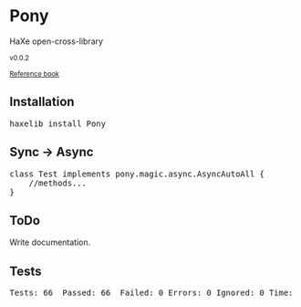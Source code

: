 <h1>Pony</h1>
HaXe open-cross-library
<p><small>v0.0.2</small></p>
<p><small><a href="http://axgord.github.com/Pony/docs">Reference book</a></small></p>

<h2>Installation</h2>
<pre>haxelib install Pony</pre>

<h2>Sync → Async</h2>

<pre>
class Test implements pony.magic.async.AsyncAutoAll {
	//methods...
}
</pre>

<h2>ToDo</h2>
Write documentation.

<h2>Tests</h2>
<pre>
Tests: 66  Passed: 66  Failed: 0 Errors: 0 Ignored: 0 Time: 0.831
</pre>